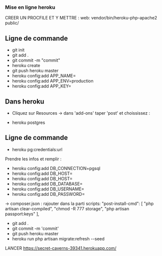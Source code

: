 ### Mise en ligne heroku

CREER UN PROCFILE ET Y METTRE : 
web: vendor/bin/heroku-php-apache2 public/

## Ligne de commande 

- git init
- git add . 
- git commit -m "commit"
- heroku create
- git push heroku master
- heroku config:add APP_NAME=
- heroku config:add APP_ENV=production
- heroku config:add APP_KEY=

## Dans heroku

* Cliquez sur Resources -> dans 'add-ons' taper 'post' et choississez :
- heroku postgres

## Ligne de commande 
- heroku pg:credentials:url

Prendre les infos et remplir : 

- heroku config:add DB_CONNECTION=pgsql
- heroku config:add DB_HOST=
- heroku config:add DB_HOST=
- heroku config:add DB_DATABASE=
- heroku config:add DB_USERNAME=
- heroku config:add DB_PASSWORD=

-> composer.json : rajouter dans la parti scripts: 
"post-install-cmd": [ 
            "php artisan clear-compiled",
            "chmod -R 777 storage", 
            "php artisan passport:keys"
        ],

- git add .
- git commit -m 'commit' 
- git push heroku master
- heroku run php artisan migrate:refresh --seed 


LANCER https://secret-caverns-39341.herokuapp.com/